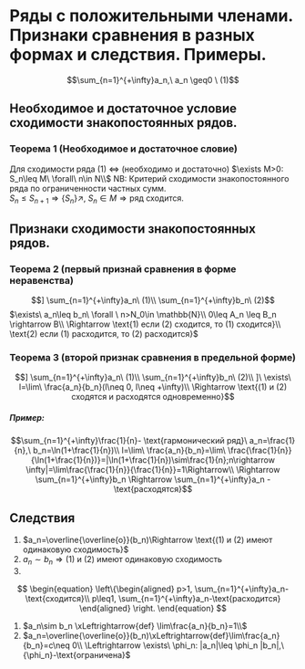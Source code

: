  # Ряды с положительными членами. Признаки сравнения в разных формах и следствия. Примеры.

 $$\sum_{n=1}^{+\infty}a_n,\ a_n \geq0 \ (1)$$
 ##  Необходимое и достаточное условие сходимости знакопостоянных рядов.
 ### Теорема 1 (Необходимое и достаточное словие)
 Для сходимости ряда (1) $\Leftrightarrow$ (необходимо и достаточно) $\exists M>0: S_n\leq M\ \forall\ n\in N\\$
 NB: Критерий сходимости знакопостоянного ряда по ограниченности частных сумм.\
 $S_n\leq S_{n+1}\Rightarrow \{S_n\}\nearrow,\ S_n\in M \Rightarrow \text{ряд сходится.}$
 ## Признаки сходимости знакопостоянных рядов.
 ### Теорема 2 (первый признай сравнения в форме неравенства)
 $$] \sum_{n=1}^{+\infty}a_n\ (1)\\
 \sum_{n=1}^{+\infty}b_n\ (2)$$
 $\exists\ a_n\leq b_n\ \forall \ n>N_0\in \mathbb{N}\\
 0\leq A_n \leq B_n \rightarrow B\\
 \Rightarrow \text{1) если (2) сходится, то (1) сходится}\\ \text{2) если (1) расходится, то (2) расходится}$
 ### Теорема 3 (второй признак сравнения в предельной форме)
 $$] \sum_{n=1}^{+\infty}a_n\ (1)\\
\sum_{n=1}^{+\infty}b_n\ (2)\\
 ]\ \exists\ l=\lim\ \frac{a_n}{b_n}(l\neq 0, l\neq +\infty)\\
 \Rightarrow \text{(1) и (2) сходятся и расходятся одновременно}$$
 ##### Пример:
 $$\sum_{n=1}^{+\infty}\frac{1}{n}- \text{гармонический ряд}\
 a_n=\frac{1}{n},\ b_n=\ln(1+\frac{1}{n})\\
 l=\lim\ \frac{a_n}{b_n}=\lim\ \frac{\frac{1}{n}}{\ln(1+\frac{1}{n})}=|\ln(1+\frac{1}{n})\sim\frac{1}{n};n\rightarrow \infty|=\lim\frac{\frac{1}{n}}{\frac{1}{n}}=1\Rightarrow\\ \Rightarrow \sum_{n=1}^{+\infty}b_n \Rightarrow \sum_{n=1}^{+\infty}a_n - \text{расходятся}$$
 ## Следствия
 1) $a_n=\overline{\overline{o}}(b_n)\Rightarrow \text{(1) и (2) имеют одинаковую сходимость}$
 2) $a_n\sim b_n \Rightarrow \text{(1) и (2) имеют одинаковую сходимость}$
 3) 
   $$ \begin{equation}
\left\{\begin{aligned}
 p>1, \sum_{n=1}^{+\infty}a_n-\text{сходится}\\
 p\leq1, \sum_{n=1}^{+\infty}a_n-\text{расходится}
\end{aligned} \right.
\end{equation}
$$
1) $a_n\sim b_n \xLeftrightarrow{def} \lim\frac{a_n}{b_n}=1\\$
2) $a_n=\overline{\overline{o}}(b_n)\xLeftrightarrow{def}\lim\frac{a_n}{b_n}=c\neq 0\\
\Leftrightarrow \exists\ \phi_n: |a_n|\leq \phi_n |b_n|,\ {\phi_n}-\text{ограничена}$
